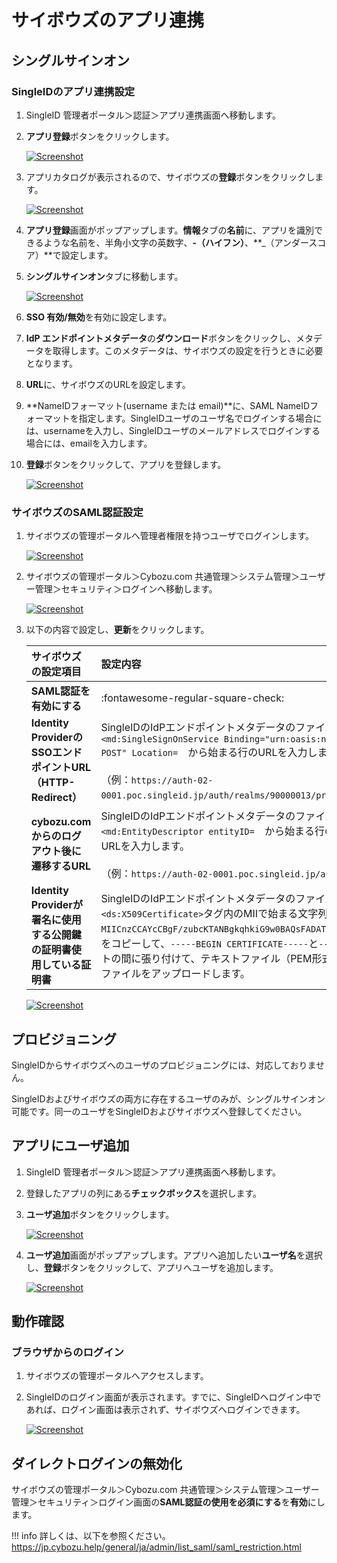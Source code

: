 # サイボウズのアプリ連携
## シングルサインオン
### SingleIDのアプリ連携設定
1. SingleID 管理者ポータル＞認証＞アプリ連携画面へ移動します。
2. **アプリ登録**ボタンをクリックします。
    
    [![Screenshot](/images/image-1.png)](/images/image-1.png)

3. アプリカタログが表示されるので、サイボウズの**登録**ボタンをクリックします。
    
    [![Screenshot](/images/2022-08-06_19-31-48.png)](/images/2022-08-06_19-31-48.png)

4. **アプリ登録**画面がポップアップします。**情報**タブの**名前**に、アプリを識別できるような名前を、半角小文字の英数字、**-（ハイフン）**、**_（アンダースコア）**で設定します。
5. **シングルサインオン**タブに移動します。
    
    [![Screenshot](/images/2022-08-06_19-34-17.png)](/images/2022-08-06_19-34-17.png)

6. **SSO 有効/無効**を有効に設定します。
7. **IdP エンドポイントメタデータ**の**ダウンロード**ボタンをクリックし、メタデータを取得します。このメタデータは、サイボウズの設定を行うときに必要となります。
8. **URL**に、サイボウズのURLを設定します。
9.   **NameIDフォーマット(username または email)**に、SAML NameIDフォーマットを指定します。SingleIDユーザのユーザ名でログインする場合には、usernameを入力し、SingleIDユーザのメールアドレスでログインする場合には、emailを入力します。

10. **登録**ボタンをクリックして、アプリを登録します。
    
    [![Screenshot](/images/2022-08-06_19-39-25.png)](/images/2022-08-06_19-39-25.png)

### サイボウズのSAML認証設定
1. サイボウズの管理ポータルへ管理者権限を持つユーザでログインします。
    
    [![Screenshot](/images/2022-08-06_19-48-09.png)](/images/2022-08-06_19-48-09.png)

2. サイボウズの管理ポータル＞Cybozu.com 共通管理＞システム管理＞ユーザー管理＞セキュリティ＞ログインへ移動します。

    [![Screenshot](/images/2022-08-06_19-57-49.png)](/images/2022-08-06_19-57-49.png)


3. 以下の内容で設定し、**更新**をクリックします。

    | **サイボウズの設定項目** | **設定内容** |
    | :--- | :--- |
    | **SAML認証を有効にする** | :fontawesome-regular-square-check: |
    | **Identity ProviderのSSOエンドポイントURL（HTTP-Redirect）** | SingleIDのIdPエンドポイントメタデータのファイルを開きます。<br>`<md:SingleSignOnService Binding="urn:oasis:names:tc:SAML:2.0:bindings:HTTP-POST" Location=`　から始まる行のURLを入力します。<br><br>（例：`https://auth-02-0001.poc.singleid.jp/auth/realms/90000013/protocol/saml`） |
    | **cybozu.comからのログアウト後に遷移するURL** | SingleIDのIdPエンドポイントメタデータのファイルを開きます。<br>`<md:EntityDescriptor entityID=`　から始まる行のURLに/accountを末尾に追加したURLを入力します。<br><br>（例：`https://auth-02-0001.poc.singleid.jp/auth/realms/90000013/account`） |    
    | **Identity Providerが署名に使用する公開鍵の証明書使用している証明書** | SingleIDのIdPエンドポイントメタデータのファイルを開きます。<br>`<ds:X509Certificate>`タグ内のMIIで始まる文字列（例：`MIICnzCCAYcCBgF/zubcKTANBgkqhkiG9w0BAQsFADATMREwDwYDVQQDDAg3MDAwMDA4MTA……..`）をコピーして、`-----BEGIN CERTIFICATE-----`と`-----END CERTIFICATE-----`のテキストの間に張り付けて、テキストファイル（PEM形式の証明書）として保存します。そのファイルをアップロードします。 |

    [![Screenshot](/images/2022-08-06_20-02-33.png)](/images/2022-08-06_20-02-33.png)

## プロビジョニング
SingleIDからサイボウズへのユーザのプロビジョニングには、対応しておりません。

SingleIDおよびサイボウズの両方に存在するユーザのみが、シングルサインオン可能です。同一のユーザをSingleIDおよびサイボウズへ登録してください。

## アプリにユーザ追加
1. SingleID 管理者ポータル＞認証＞アプリ連携画面へ移動します。
2. 登録したアプリの列にある**チェックボックス**を選択します。
3. **ユーザ追加**ボタンをクリックします。
    
    [![Screenshot](/images/image-4.png)](/images/image-4.png)

4. **ユーザ追加**画面がポップアップします。アプリへ追加したい**ユーザ名**を選択し、**登録**ボタンをクリックして、アプリへユーザを追加します。
    
    [![Screenshot](/images/image-5.png)](/images/image-5.png)

## 動作確認
### ブラウザからのログイン
1. サイボウズの管理ポータルへアクセスします。
2. SingleIDのログイン画面が表示されます。すでに、SingleIDへログイン中であれば、ログイン画面は表示されず、サイボウズへログインできます。
    
    [![Screenshot](/images/image-7-1024x462.png)](/images/image-7-1024x462.png)

## ダイレクトログインの無効化
サイボウズの管理ポータル＞Cybozu.com 共通管理＞システム管理＞ユーザー管理＞セキュリティ＞ログイン画面の**SAML認証の使用を必須にする**を**有効**にします。

!!! info
    詳しくは、以下を参照ください。
    https://jp.cybozu.help/general/ja/admin/list_saml/saml_restriction.html